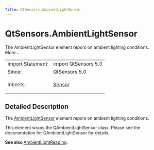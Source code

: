 ```yaml
---
Title: QtSensors.AmbientLightSensor
---
```


# QtSensors.AmbientLightSensor

<span class="subtitle"></span>
<!-- $$$AmbientLightSensor-brief -->
<p>The AmbientLightSensor element repors on ambient lighting conditions. More...</p>
<!-- @@@AmbientLightSensor -->
<table class="alignedsummary">
<tr><td class="memItemLeft rightAlign topAlign"> Import Statement:</td><td class="memItemRight bottomAlign"> import QtSensors 5.0</td></tr><tr><td class="memItemLeft rightAlign topAlign"> Since:</td><td class="memItemRight bottomAlign">  QtSensors 5.0</td></tr><tr><td class="memItemLeft rightAlign topAlign"> Inherits:</td><td class="memItemRight bottomAlign"> <p><a href="QtSensors.Sensor.md">Sensor</a></p>
</td></tr></table><ul>
</ul>
<!-- $$$AmbientLightSensor-description -->
<h2 id="details">Detailed Description</h2>
</p>
<p>The <a href="index.html">AmbientLightSensor</a> element repors on ambient lighting conditions.</p>
<p>This element wraps the QAmbientLightSensor class. Please see the documentation for QAmbientLightSensor for details.</p>
<p><b>See also </b><a href="QtSensors.AmbientLightReading.md">AmbientLightReading</a>.</p>
<!-- @@@AmbientLightSensor -->
